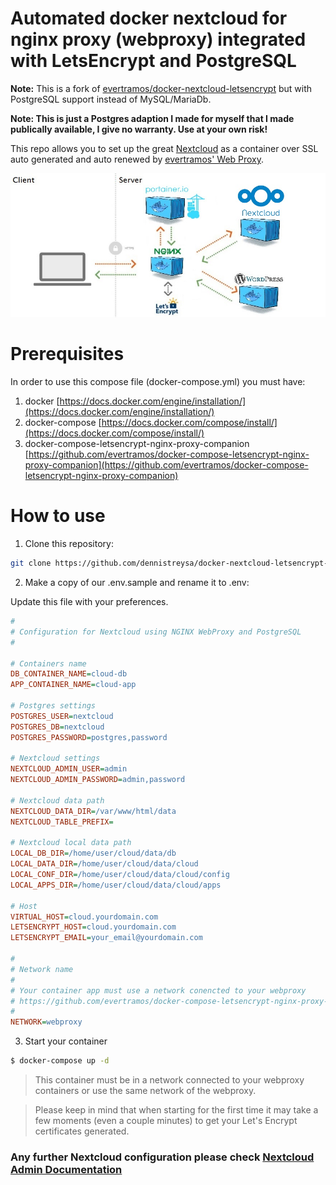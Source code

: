 # Automated docker nextcloud for nginx proxy (webproxy) integrated with LetsEncrypt and PostgreSQL

**Note:** This is a fork of [evertramos/docker-nextcloud-letsencrypt](https://github.com/evertramos/docker-nextcloud-letsencrypt) but with PostgreSQL support instead of MySQL/MariaDb.

**Note: This is just a Postgres adaption I made for myself that I made publically available, I give no warranty. Use at your own risk!** 

This repo allows you to set up the great [Nextcloud](https://nextcloud.com) as a container over SSL auto generated and auto renewed by [evertramos' Web Proxy](https://github.com/evertramos/docker-compose-letsencrypt-nginx-proxy-companion).

![Nextcloud Environment](https://github.com/evertramos/images/raw/master/nextcloud.jpg)

# Prerequisites

In order to use this compose file (docker-compose.yml) you must have:

1. docker [https://docs.docker.com/engine/installation/](https://docs.docker.com/engine/installation/)
2. docker-compose [https://docs.docker.com/compose/install/](https://docs.docker.com/compose/install/)
3. docker-compose-letsencrypt-nginx-proxy-companion [https://github.com/evertramos/docker-compose-letsencrypt-nginx-proxy-companion](https://github.com/evertramos/docker-compose-letsencrypt-nginx-proxy-companion)

# How to use

1. Clone this repository:

```bash
git clone https://github.com/dennistreysa/docker-nextcloud-letsencrypt-postgres.git
```

2. Make a copy of our .env.sample and rename it to .env:

Update this file with your preferences.

```ini
#
# Configuration for Nextcloud using NGINX WebProxy and PostgreSQL
#

# Containers name
DB_CONTAINER_NAME=cloud-db
APP_CONTAINER_NAME=cloud-app

# Postgres settings
POSTGRES_USER=nextcloud
POSTGRES_DB=nextcloud
POSTGRES_PASSWORD=postgres,password

# Nextcloud settings
NEXTCLOUD_ADMIN_USER=admin
NEXTCLOUD_ADMIN_PASSWORD=admin,password

# Nextcloud data path
NEXTCLOUD_DATA_DIR=/var/www/html/data
NEXTCLOUD_TABLE_PREFIX=

# Nextcloud local data path
LOCAL_DB_DIR=/home/user/cloud/data/db
LOCAL_DATA_DIR=/home/user/cloud/data/cloud
LOCAL_CONF_DIR=/home/user/cloud/data/cloud/config
LOCAL_APPS_DIR=/home/user/cloud/data/cloud/apps

# Host 
VIRTUAL_HOST=cloud.yourdomain.com
LETSENCRYPT_HOST=cloud.yourdomain.com
LETSENCRYPT_EMAIL=your_email@yourdomain.com

#
# Network name
#
# Your container app must use a network conencted to your webproxy
# https://github.com/evertramos/docker-compose-letsencrypt-nginx-proxy-companion
#
NETWORK=webproxy
```

3. Start your container

```bash
$ docker-compose up -d
```

> This container must be in a network connected to your webproxy containers or use the same network of the webproxy.

> Please keep in mind that when starting for the first time it may take a few moments (even a couple minutes) to get your Let's Encrypt certificates generated.

### Any further Nextcloud configuration please check [Nextcloud Admin Documentation](https://docs.nextcloud.com/server/12/admin_manual/)
